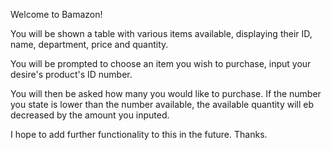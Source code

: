 Welcome to Bamazon!

You will be shown a table with various items available, displaying their ID, name, department, price and quantity.

You will be prompted to choose an item you wish to purchase, input your desire's product's ID number.

You will then be asked how many you would like to purchase. If the number you state is lower than the number available, the available quantity will eb decreased by the amount you inputed. 

I hope to add further functionality to this in the future. Thanks.

